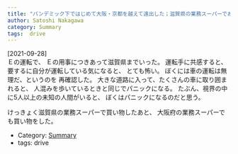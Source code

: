 ```yaml
---
title: "パンデミック下ではじめて大阪・京都を越えて遠出した；滋賀県の業務スーパーでおかいもの"
author: Satoshi Nakagawa
category: Summary
tags:  drive
---
```


[2021-09-28]  
 Ｅの運転で、
Ｅの用事につきあって滋賀県までいった。
運転手に共感すると、要するに自分が運転している気になると、
とても怖い。
ぼくには車の運転は無理だ、というのを
再確認した。
大きな道路に入って、たくさんの車に取り囲まれると、
人混みを歩いているときと同じでパニックになる。
たぶん、視界の中に5人以上の未知の人間がいると、
ぼくはパニックになるのだと思う。

<!--more-->

 けっきょく滋賀県の業務スーパーで買い物したあと、
大阪府の業務スーパーでも買い物をした。

- Category: [Summary](/categories.html#Summary)
- tags:  drive
